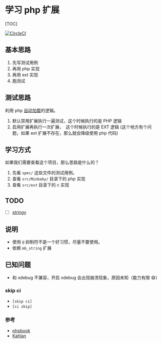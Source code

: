 # 学习 php 扩展

[TOC]

[![CircleCI](https://circleci.com/gh/minbaby/php-ext-startup/tree/master.svg?style=svg)](https://circleci.com/gh/minbaby/php-ext-startup/tree/master)

## 基本思路

1. 先写测试用例
2. 再用 php 实现
3. 再用 ext 实现
4. 跑测试

## 测试思路

利用 php [自动加载](http://www.php.net/manual/zh/language.oop5.autoload.php)的逻辑。

1. 默认禁用扩展执行一遍测试，这个时候执行的是 PHP 逻辑
2. 启用扩展再执行一次扩展，　这个时候执行的是 EXT 逻辑 (这个地方有个问题，如果 ext 扩展不存在，那么就会降级使用 php 代码)

## 学习方式

如果我们需要查看这个项目，那么思路是什么的？

1. 先看 `spec/` 这些文件的测试用例。
2. 查看 `src/Minbaby/` 目录下的 php 实现
3. 查看 `src/ext` 目录下的 c 实现

## TODO

- [ ] [stringy](https://github.com/danielstjules/Stringy)

## 说明

- 使用 `@` 抑制符不是一个好习惯，尽量不要使用。
- 依赖 `mb_string` 扩展

## 已知问题

- 和 xdebug 不兼容，开启 xdebug 会出现崩溃现象，原因未知（能力有限 😅）

### skip ci

- `[skip ci]`
- `[ci skip]`

### 参考

- [phpbook](https://github.com/walu/phpbook)
- [Kahlan](https://kahlan.github.io/docs/index.html)
